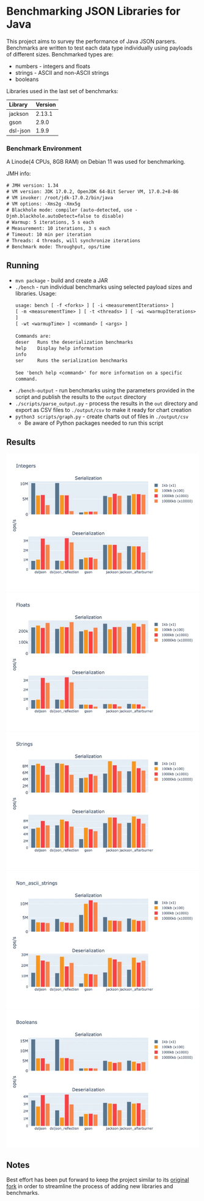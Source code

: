 # Benchmarking JSON Libraries for Java

This project aims to survey the performance of Java JSON parsers. Benchmarks are written to 
test each data type individually using payloads of different sizes. Benchmarked types are:

- numbers - integers and floats
- strings - ASCII and non-ASCII strings
- booleans

Libraries used in the last set of benchmarks:

| Library  | Version |
|:---------|:--------|
| jackson  | 2.13.1  | 
| gson     | 2.9.0   |
| dsl-json | 1.9.9   | 

### Benchmark Environment

A Linode(4 CPUs, 8GB RAM) on Debian 11 was used for benchmarking. 

JMH info:

```
# JMH version: 1.34
# VM version: JDK 17.0.2, OpenJDK 64-Bit Server VM, 17.0.2+8-86
# VM invoker: /root/jdk-17.0.2/bin/java
# VM options: -Xms2g -Xmx5g
# Blackhole mode: compiler (auto-detected, use -Djmh.blackhole.autoDetect=false to disable)
# Warmup: 5 iterations, 5 s each
# Measurement: 10 iterations, 3 s each
# Timeout: 10 min per iteration
# Threads: 4 threads, will synchronize iterations
# Benchmark mode: Throughput, ops/time
```

## Running

- `mvn package` - build and create a JAR
- `./bench` - run individual benchmarks using selected payload sizes and libraries. Usage:
  ```
  usage: bench [ -f <forks> ] [ -i <measurementIterations> ]
  [ -m <measurementTime> ] [ -t <threads> ] [ -wi <warmupIterations> ]
  [ -wt <warmupTime> ] <command> [ <args> ]
  
  Commands are:
  deser   Runs the deserialization benchmarks
  help    Display help information
  info
  ser     Runs the serialization benchmarks
  
  See 'bench help <command>' for more information on a specific command.
  ```
- `./bench-output` - run benchmarks using the parameters provided in the script and publish the 
  results to the `output` directory
- `./scripts/parse_output.py` - process the results in the `out` directory and export as CSV 
  files to `./output/csv` to make it ready for chart creation
- `python3 scripts/graph.py` - create charts out of files in `./output/csv`
  - Be aware of Python packages needed to run this script

## Results

![Integer](charts/integers.webp)
![Floats](charts/floats.webp)
![Strings](charts/strings.webp)
![Non Ascii Strings](charts/non_ascii_strings.webp)
![Booleans](charts/booleans.webp)

## Notes

Best effort has been put forward to keep the project similar to its 
[original fork](https://github.com/fabienrenaud/java-json-benchmark) in order to streamline the 
process of adding new libraries and benchmarks.
